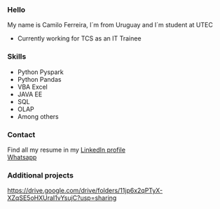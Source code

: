 ### Hello

My name is Camilo Ferreira, I´m from Uruguay and I´m student at UTEC

* Currently working for TCS as an IT Trainee

### Skills
* Python Pyspark
* Python Pandas
* VBA Excel
* JAVA EE
* SQL
* OLAP
* Among others

### Contact
Find all my resume in my [LinkedIn profile](https://www.linkedin.com/in/camiloferreirafosalba/)
<br>[Whatsapp](https://api.whatsapp.com/send?phone=59896249788)


### Additional projects
https://drive.google.com/drive/folders/11jp6x2qPTyX-XZqSE5oHXUraI1vYsujC?usp=sharing
